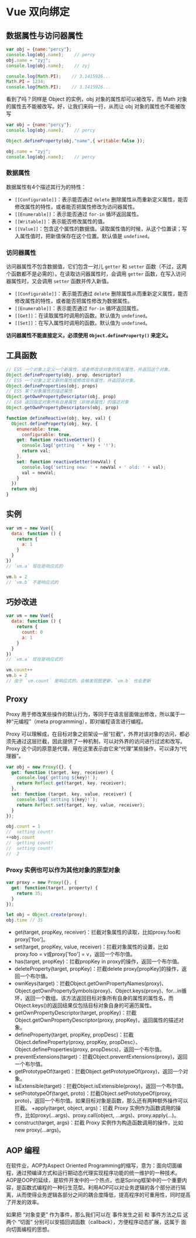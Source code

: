 # Vue 双向绑定

## 数据属性与访问器属性

```js
var obj = {name:"percy"};
console.log(obj.name);    // percy
obj.name = "zyj";
console.log(obj.name);    // zyj

console.log(Math.PI);    // 3.1415926...
Math.PI = 1234;
console.log(Math.PI);    // 3.1415926...
```

看到了吗？同样是 Object 的实例，obj 对象的属性却可以被改写，而 Math 对象的属性去不能被改写。好，让我们来码一行，从而让 obj 对象的属性也不能被改写

```js
var obj = {name:"percy"};
console.log(obj.name);    // percy

Object.defineProperty(obj,"name",{ writable:false });

obj.name = "zyj";
console.log(obj.name);    // percy
```

### 数据属性

数据属性有4个描述其行为的特性：

+ `[[Configurable]]`：表示能否通过 `delete` 删除属性从而重新定义属性，能否修改属性的特性，或者能否把属性修改为访问器属性。
+ `[[Enumerable]]`：表示能否通过 `for-in` 循环返回属性。
+ `[[Writable]]`：表示能否修改属性的值。
+ `[[Value]]`：包含这个属性的数据值。读取属性值的时候，从这个位置读；写入属性值时，把新值保存在这个位置。默认值是 `undefined`。

### 访问器属性

访问器属性不包含数据值，它们包含一对儿 `getter` 和 `setter` 函数（不过，这两个函数都不是必需的）。在读取访问器属性时，会调用 `getter` 函数，在写入访问器属性时，又会调用 `setter` 函数并传入新值。

+ `[[Configurable]]`：表示能否通过 `delete` 删除属性从而重新定义属性，能否修改属性的特性，或者能否把属性修改为数据属性。
+ `[[Enumerable]]`：表示能否通过 `for-in` 循环返回属性。
+ `[[Get]]`：在读取属性时调用的函数。默认值为 `undefined`。
+ `[[Set]]`：在写入属性时调用的函数。默认值为 `undefined`。

**访问器属性不能直接定义，必须使用 `Object.defineProperty()` 来定义。**

## 工具函数

```js
// ES5 一个对象上定义一个新属性，或者修改该对象的现有属性，并返回这个对象。
Object.defineProperty(obj, prop, descriptor)
// ES5 一个对象上定义新的属性或修改现有属性，并返回该对象。
Object.defineProperties(obj, props)
// ES5 某个对象属性的描述属性
Object.getOwnPropertyDescriptor(obj, prop)
// ES8 返回指定对象所有自身属性（非继承属性）的描述对象
Object.getOwnPropertyDescriptors(obj, prop)
```

```js
function defineReactive(obj, key, val) {
  Object.defineProperty(obj, key, {
    enumerable: true,
      configurable: true,
    get: function reactiveGetter() {
      console.log('getting ' + key + '!');
      return val;
    },
    set: function reactiveSetter(newVal) {
      console.log('setting new: ' + newVal + ' old: ' + val);
      val = newVal;
    }
  })
  return obj
}
```

## 实例

```js
var vm = new Vue({
  data: function () {
    return {
      a: 1
    }
  }
})
// `vm.a` 现在是响应式的

vm.b = 2
// `vm.b` 不是响应式的
```

## 巧妙改进

```js
var vm = new Vue({
  data: function () {
    return {
      count: 0
      a: 1
    }
  }
})
// `vm.a` 现在是响应式的

vm.count++
vm.b = 2
// 由于 `vm.count` 是响应式的，会触发视图更新，`vm.b` 也会更新
```

## Proxy

Proxy 用于修改某些操作的默认行为，等同于在语言层面做出修改，所以属于一种“元编程”（meta programming），即对编程语言进行编程。

Proxy 可以理解成，在目标对象之前架设一层“拦截”，外界对该对象的访问，都必须先通过这层拦截，因此提供了一种机制，可以对外界的访问进行过滤和改写。Proxy 这个词的原意是代理，用在这里表示由它来“代理”某些操作，可以译为“代理器”。

```js
var obj = new Proxy({}, {
  get: function (target, key, receiver) {
    console.log(`getting ${key}!`);
    return Reflect.get(target, key, receiver);
  },
  set: function (target, key, value, receiver) {
    console.log(`setting ${key}!`);
    return Reflect.set(target, key, value, receiver);
  }
});

obj.count = 1
//  setting count!
++obj.count
//  getting count!
//  setting count!
//  2
```

### Proxy 实例也可以作为其他对象的原型对象

```js
var proxy = new Proxy({}, {
  get: function(target, property) {
    return 35;
  }
});

let obj = Object.create(proxy);
obj.time // 35
```

+ get(target, propKey, receiver)：拦截对象属性的读取，比如proxy.foo和proxy['foo']。
+ set(target, propKey, value, receiver)：拦截对象属性的设置，比如proxy.foo = v或proxy['foo'] = v，返回一个布尔值。
+ has(target, propKey)：拦截propKey in proxy的操作，返回一个布尔值。
+ deleteProperty(target, propKey)：拦截delete proxy[propKey]的操作，返回一个布尔值。
+ ownKeys(target)：拦截Object.getOwnPropertyNames(proxy)、Object.getOwnPropertySymbols(proxy)、Object.keys(proxy)、for...in循环，返回一个数组。该方法返回目标对象所有自身的属性的属性名，而Object.keys()的返回结果仅包括目标对象自身的可遍历属性。
+ getOwnPropertyDescriptor(target, propKey)：拦截Object.getOwnPropertyDescriptor(proxy, propKey)，返回属性的描述对象。
+ defineProperty(target, propKey, propDesc)：拦截Object.defineProperty(proxy, propKey, propDesc）、Object.defineProperties(proxy, propDescs)，返回一个布尔值。
+ preventExtensions(target)：拦截Object.preventExtensions(proxy)，返回一个布尔值。
+ getPrototypeOf(target)：拦截Object.getPrototypeOf(proxy)，返回一个对象。
+ isExtensible(target)：拦截Object.isExtensible(proxy)，返回一个布尔值。
+ setPrototypeOf(target, proto)：拦截Object.setPrototypeOf(proxy, proto)，返回一个布尔值。如果目标对象是函数，那么还有两种额外操作可以拦截。
+apply(target, object, args)：拦截 Proxy 实例作为函数调用的操作，比如proxy(...args)、proxy.call(object, ...args)、proxy.apply(...)。
+ construct(target, args)：拦截 Proxy 实例作为构造函数调用的操作，比如new proxy(...args)。

## AOP 编程

在软件业，AOP为Aspect Oriented Programming的缩写，意为：面向切面编程，通过预编译方式和运行期动态代理实现程序功能的统一维护的一种技术。AOP是OOP的延续，是软件开发中的一个热点，也是Spring框架中的一个重要内容，是函数式编程的一种衍生范型。利用AOP可以对业务逻辑的各个部分进行隔离，从而使得业务逻辑各部分之间的耦合度降低，提高程序的可重用性，同时提高了开发的效率。

如果把 “对象变更” 作为事件，那么我们可以在 事件发生之前 和 事件方法之后 这两个 “切面” 分别可以安插回调函数（callback），方便程序动态扩展，这属于 面向切面编程的思想。
